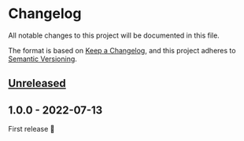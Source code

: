 # Changelog

All notable changes to this project will be documented in this file.

The format is based on [Keep a Changelog](https://keepachangelog.com/en/1.0.0/), and this project adheres
to [Semantic Versioning](https://semver.org/spec/v2.0.0.html).

## [Unreleased]

## 1.0.0 - 2022-07-13

First release 🎉

[Unreleased]: https://github.com/umanit/trace-user-actions/compare/1.0.0...main
